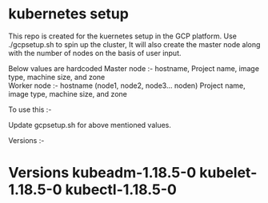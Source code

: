 # kubernetes setup


This repo is created for the kuernetes setup in the GCP platform.
Use ./gcpsetup.sh to spin up the cluster, It will also create the master node along with the number of nodes on the basis of user input. 

Below values are hardcoded
Master node :- hostname, Project name, image type, machine size, and zone  
Worker node :- hostname (node1, node2, node3… noden)  Project name, image type, machine size, and zone  

To use this :-

Update gcpsetup.sh for above mentioned values.

Versions :- 

# Versions kubeadm-1.18.5-0 kubelet-1.18.5-0 kubectl-1.18.5-0

 
